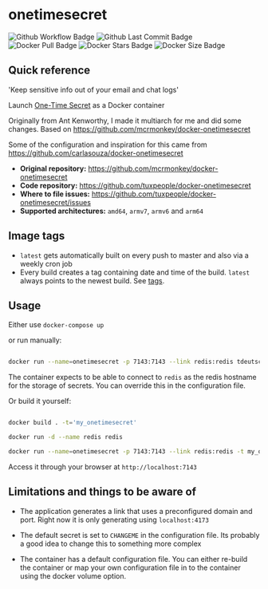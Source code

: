 # onetimesecret
![Github Workflow Badge](https://github.com/tuxpeople/docker-onetimesecret/actions/workflows/release.yml/badge.svg)
![Github Last Commit Badge](https://img.shields.io/github/last-commit/tuxpeople/docker-onetimesecret)
![Docker Pull Badge](https://img.shields.io/docker/pulls/tdeutsch/onetimesecret)
![Docker Stars Badge](https://img.shields.io/docker/stars/tdeutsch/onetimesecret)
![Docker Size Badge](https://img.shields.io/docker/image-size/tdeutsch/onetimesecret)

## Quick reference
'Keep sensitive info out of your email and chat logs'

Launch [One-Time Secret](http://onetimesecret.com) as a Docker container

Originally from Ant Kenworthy, I made it multiarch for me and did some changes. Based on https://github.com/mcrmonkey/docker-onetimesecret

Some of the configuration and inspiration for this came from https://github.com/carlasouza/docker-onetimesecret

* **Original repository:**
  https://github.com/mcrmonkey/docker-onetimesecret
* **Code repository:**
  https://github.com/tuxpeople/docker-onetimesecret
* **Where to file issues:**
  https://github.com/tuxpeople/docker-onetimesecret/issues
* **Supported architectures:**
  ```amd64```, ```armv7```, ```armv6``` and ```arm64```

## Image tags
- ```latest``` gets automatically built on every push to master and also via a weekly cron job
- Every build creates a tag containing date and time of the build. ```latest``` always points to the newest build. See [tags](https://hub.docker.com/r/tdeutsch/onetimesecret/tags).
## Usage

Either use `docker-compose up`

or run manually:


```bash

docker run --name=onetimesecret -p 7143:7143 --link redis:redis tdeutsch/onetimesecret

```

The container expects to be able to connect to `redis` as the redis hostname
for the storage of secrets.
You can override this in the configuration file.


Or build it yourself:

```bash

docker build . -t='my_onetimesecret'

docker run -d --name redis redis

docker run --name=onetimesecret -p 7143:7143 --link redis:redis -t my_onetimesecret

```

Access it through your browser at `http://localhost:7143`

## Limitations and things to be aware of

* The application generates a link that uses a preconfigured domain and port.
  Right now it is only generating using `localhost:4173`

* The default secret is set to `CHANGEME` in the configuration file. Its
  probably a good idea to change this to something more complex

* The container has a default configuration file. You can either re-build the
  container or map your own configuration file in to the container using the
  docker volume option.